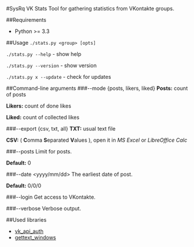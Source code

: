 #SysRq VK Stats
Tool for gathering statistics from VKontakte groups.

##Requirements
* Python >= 3.3

##Usage
`./stats.py <group> [opts]`

`./stats.py --help` - show help

`./stats.py --version` - show version

`./stats.py x --update` - check for updates

##Command-line arguments
###--mode {posts, likers, liked}
**Posts:** count of posts

**Likers:** count of done likes

**Liked:** count of collected likes

###--export {csv, txt, all}
**TXT:** usual text file

**CSV:** ( **C**omma **S**eparated **V**alues ), open it in *MS Excel* or *LibreOffice Calc*

###--posts <number>
Limit for posts.

**Default:** 0

###--date <yyyy/mm/dd>
The earliest date of post.

**Default:** 0/0/0

###--login
Get access to VKontakte.

###--verbose
Verbose output.

##Used libraries
* [vk_api_auth](https://github.com/dzhioev/vk_api_auth)
* [gettext_windows](https://launchpad.net/gettext-py-windows)